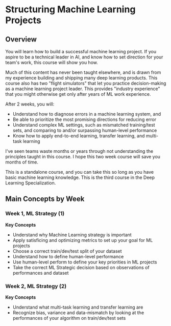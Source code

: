 # Structuring Machine Learning Projects

## Overview

You will learn how to build a successful machine learning project. If you aspire to be a technical leader in AI, and know how to set direction for your team's work, this course will show you how.

Much of this content has never been taught elsewhere, and is drawn from my experience building and shipping many deep learning products. This course also has two "flight simulators" that let you practice decision-making as a machine learning project leader. This provides "industry experience" that you might otherwise get only after years of ML work experience.

After 2 weeks, you will: 
- Understand how to diagnose errors in a machine learning system, and 
- Be able to prioritize the most promising directions for reducing error
- Understand complex ML settings, such as mismatched training/test sets, and comparing to and/or surpassing human-level performance
- Know how to apply end-to-end learning, transfer learning, and multi-task learning

I've seen teams waste months or years through not understanding the principles taught in this course. I hope this two week course will save you months of time.

This is a standalone course, and you can take this so long as you have basic machine learning knowledge. This is the third course in the Deep Learning Specialization.

## Main Concepts by Week

### Week 1, ML Strategy (1)

**Key Concepts**

- Understand why Machine Learning strategy is important
- Apply satisficing and optimizing metrics to set up your goal for ML projects
- Choose a correct train/dev/test split of your dataset
- Understand how to define human-level performance
- Use human-level perform to define your key priorities in ML projects
- Take the correct ML Strategic decision based on observations of performances and dataset

### Week 2, ML Strategy (2)

**Key Concepts**

- Understand what multi-task learning and transfer learning are
- Recognize bias, variance and data-mismatch by looking at the performances of your algorithm on train/dev/test sets
